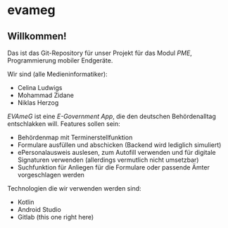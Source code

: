 # evameg

## Willkommen!

Das ist das Git-Repository für unser Projekt für das Modul *PME*, Programmierung mobiler Endgeräte.

Wir sind (alle Medieninformatiker):
- Celina Ludwigs
- Mohammad Zidane
- Niklas Herzog

_EVAmeG_ ist eine _E-Government App_, die den deutschen Behördenalltag entschlakken will.
Features sollen sein:
- Behördenmap mit Terminerstellfunktion
- Formulare ausfüllen und abschicken (Backend wird lediglich simuliert)
- ePersonalausweis auslesen, zum Autofill verwenden und für digitale Signaturen verwenden (allerdings vermutlich nicht umsetzbar)
- Suchfunktion für Anliegen für die Formulare oder passende Ämter vorgeschlagen werden

Technologien die wir verwenden werden sind:
- Kotlin
- Android Studio
- Gitlab (this one right here)

